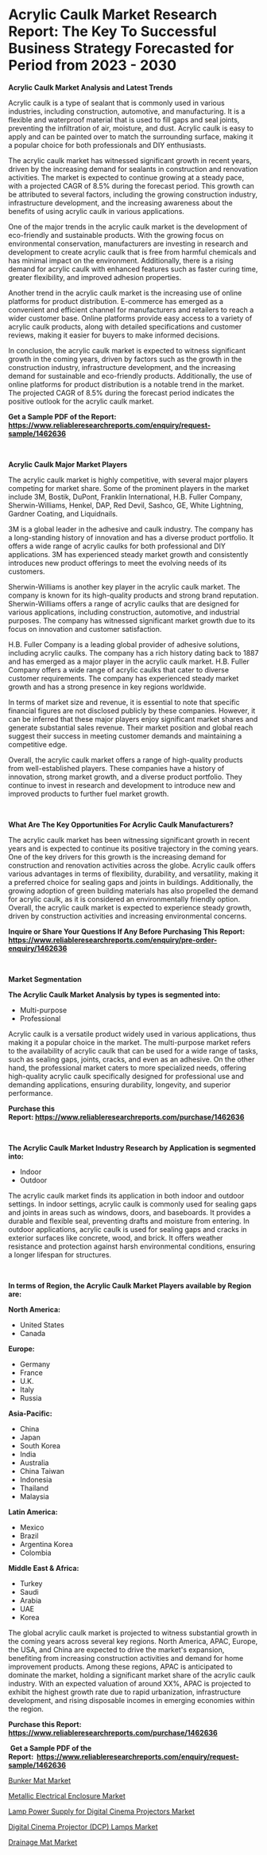 <p><h1>Acrylic Caulk Market Research Report: The Key To Successful Business Strategy Forecasted for Period from 2023 - 2030</h1></p><p><strong>Acrylic Caulk Market Analysis and Latest Trends</strong></p>
<p><p>Acrylic caulk is a type of sealant that is commonly used in various industries, including construction, automotive, and manufacturing. It is a flexible and waterproof material that is used to fill gaps and seal joints, preventing the infiltration of air, moisture, and dust. Acrylic caulk is easy to apply and can be painted over to match the surrounding surface, making it a popular choice for both professionals and DIY enthusiasts.</p><p>The acrylic caulk market has witnessed significant growth in recent years, driven by the increasing demand for sealants in construction and renovation activities. The market is expected to continue growing at a steady pace, with a projected CAGR of 8.5% during the forecast period. This growth can be attributed to several factors, including the growing construction industry, infrastructure development, and the increasing awareness about the benefits of using acrylic caulk in various applications.</p><p>One of the major trends in the acrylic caulk market is the development of eco-friendly and sustainable products. With the growing focus on environmental conservation, manufacturers are investing in research and development to create acrylic caulk that is free from harmful chemicals and has minimal impact on the environment. Additionally, there is a rising demand for acrylic caulk with enhanced features such as faster curing time, greater flexibility, and improved adhesion properties.</p><p>Another trend in the acrylic caulk market is the increasing use of online platforms for product distribution. E-commerce has emerged as a convenient and efficient channel for manufacturers and retailers to reach a wider customer base. Online platforms provide easy access to a variety of acrylic caulk products, along with detailed specifications and customer reviews, making it easier for buyers to make informed decisions.</p><p>In conclusion, the acrylic caulk market is expected to witness significant growth in the coming years, driven by factors such as the growth in the construction industry, infrastructure development, and the increasing demand for sustainable and eco-friendly products. Additionally, the use of online platforms for product distribution is a notable trend in the market. The projected CAGR of 8.5% during the forecast period indicates the positive outlook for the acrylic caulk market.</p></p>
<p><strong>Get a Sample PDF of the Report:&nbsp; <a href="https://www.reliableresearchreports.com/enquiry/request-sample/1462636">https://www.reliableresearchreports.com/enquiry/request-sample/1462636</a></strong></p>
<p>&nbsp;</p>
<p><strong>Acrylic Caulk Major Market Players</strong></p>
<p><p>The acrylic caulk market is highly competitive, with several major players competing for market share. Some of the prominent players in the market include 3M, Bostik, DuPont, Franklin International, H.B. Fuller Company, Sherwin-Williams, Henkel, DAP, Red Devil, Sashco, GE, White Lightning, Gardner Coating, and Liquidnails.</p><p>3M is a global leader in the adhesive and caulk industry. The company has a long-standing history of innovation and has a diverse product portfolio. It offers a wide range of acrylic caulks for both professional and DIY applications. 3M has experienced steady market growth and consistently introduces new product offerings to meet the evolving needs of its customers.</p><p>Sherwin-Williams is another key player in the acrylic caulk market. The company is known for its high-quality products and strong brand reputation. Sherwin-Williams offers a range of acrylic caulks that are designed for various applications, including construction, automotive, and industrial purposes. The company has witnessed significant market growth due to its focus on innovation and customer satisfaction.</p><p>H.B. Fuller Company is a leading global provider of adhesive solutions, including acrylic caulks. The company has a rich history dating back to 1887 and has emerged as a major player in the acrylic caulk market. H.B. Fuller Company offers a wide range of acrylic caulks that cater to diverse customer requirements. The company has experienced steady market growth and has a strong presence in key regions worldwide.</p><p>In terms of market size and revenue, it is essential to note that specific financial figures are not disclosed publicly by these companies. However, it can be inferred that these major players enjoy significant market shares and generate substantial sales revenue. Their market position and global reach suggest their success in meeting customer demands and maintaining a competitive edge.</p><p>Overall, the acrylic caulk market offers a range of high-quality products from well-established players. These companies have a history of innovation, strong market growth, and a diverse product portfolio. They continue to invest in research and development to introduce new and improved products to further fuel market growth.</p></p>
<p>&nbsp;</p>
<p><strong>What Are The Key Opportunities For Acrylic Caulk Manufacturers?</strong></p>
<p><p>The acrylic caulk market has been witnessing significant growth in recent years and is expected to continue its positive trajectory in the coming years. One of the key drivers for this growth is the increasing demand for construction and renovation activities across the globe. Acrylic caulk offers various advantages in terms of flexibility, durability, and versatility, making it a preferred choice for sealing gaps and joints in buildings. Additionally, the growing adoption of green building materials has also propelled the demand for acrylic caulk, as it is considered an environmentally friendly option. Overall, the acrylic caulk market is expected to experience steady growth, driven by construction activities and increasing environmental concerns.</p></p>
<p><strong>Inquire or Share Your Questions If Any Before Purchasing This Report: <a href="https://www.reliableresearchreports.com/enquiry/pre-order-enquiry/1462636">https://www.reliableresearchreports.com/enquiry/pre-order-enquiry/1462636</a></strong></p>
<p>&nbsp;</p>
<p><strong>Market Segmentation</strong></p>
<p><strong>The Acrylic Caulk Market Analysis by types is segmented into:</strong></p>
<p><ul><li>Multi-purpose</li><li>Professional</li></ul></p>
<p><p>Acrylic caulk is a versatile product widely used in various applications, thus making it a popular choice in the market. The multi-purpose market refers to the availability of acrylic caulk that can be used for a wide range of tasks, such as sealing gaps, joints, cracks, and even as an adhesive. On the other hand, the professional market caters to more specialized needs, offering high-quality acrylic caulk specifically designed for professional use and demanding applications, ensuring durability, longevity, and superior performance.</p></p>
<p><strong>Purchase this Report:&nbsp;<a href="https://www.reliableresearchreports.com/purchase/1462636">https://www.reliableresearchreports.com/purchase/1462636</a></strong></p>
<p>&nbsp;</p>
<p><strong>The Acrylic Caulk Market Industry Research by Application is segmented into:</strong></p>
<p><ul><li>Indoor</li><li>Outdoor</li></ul></p>
<p><p>The acrylic caulk market finds its application in both indoor and outdoor settings. In indoor settings, acrylic caulk is commonly used for sealing gaps and joints in areas such as windows, doors, and baseboards. It provides a durable and flexible seal, preventing drafts and moisture from entering. In outdoor applications, acrylic caulk is used for sealing gaps and cracks in exterior surfaces like concrete, wood, and brick. It offers weather resistance and protection against harsh environmental conditions, ensuring a longer lifespan for structures.</p></p>
<p>&nbsp;</p>
<p><strong>In terms of Region, the Acrylic Caulk Market Players available by Region are:</strong></p>
<p>
    <p> <strong> North America: </strong>
        <ul>
            <li>United States</li>
            <li>Canada</li>
        </ul>
        </p> 
    <p> <strong> Europe: </strong>
        <ul>
            <li>Germany</li>
            <li>France</li>
            <li>U.K.</li>
            <li>Italy</li>
            <li>Russia</li>
        </ul>
        </p> 
    <p> <strong> Asia-Pacific: </strong>
        <ul>
            <li>China</li>
            <li>Japan</li>
            <li>South Korea</li>
            <li>India</li>
            <li>Australia</li>
            <li>China Taiwan</li>
            <li>Indonesia</li>
            <li>Thailand</li>
            <li>Malaysia</li>
        </ul>
        </p> 
    <p> <strong> Latin America: </strong>
        <ul>
            <li>Mexico</li>
            <li>Brazil</li>
            <li>Argentina Korea</li>
            <li>Colombia</li>
        </ul>
        </p> 
    <p> <strong> Middle East & Africa: </strong>
        <ul>
            <li>Turkey</li>
            <li>Saudi</li>
            <li>Arabia</li>
            <li>UAE</li>
            <li>Korea</li>
        </ul>
    </p>
    </p>
<p><p>The global acrylic caulk market is projected to witness substantial growth in the coming years across several key regions. North America, APAC, Europe, the USA, and China are expected to drive the market's expansion, benefiting from increasing construction activities and demand for home improvement products. Among these regions, APAC is anticipated to dominate the market, holding a significant market share of the acrylic caulk industry. With an expected valuation of around XX%, APAC is projected to exhibit the highest growth rate due to rapid urbanization, infrastructure development, and rising disposable incomes in emerging economies within the region.</p></p>
<p><strong>Purchase this Report: <a href="https://www.reliableresearchreports.com/purchase/1462636">https://www.reliableresearchreports.com/purchase/1462636</a></strong></p>
<p>&nbsp;<strong>Get a Sample PDF of the Report:&nbsp;&nbsp;<a href="https://www.reliableresearchreports.com/enquiry/request-sample/1462636">https://www.reliableresearchreports.com/enquiry/request-sample/1462636</a></strong></p>
<p><strong></strong></p>
<p><p><a href="https://github.com/Chiragrp22/Market-Research-Report-List-1/blob/main/bunker-mat-market.md">Bunker Mat Market</a></p><p><a href="https://medium.com/@ewellklocko/metallic-electrical-enclosure-market-report-reveals-the-latest-trends-and-growth-opportunities-of-351639211fe4">Metallic Electrical Enclosure Market</a></p><p><a href="https://medium.com/@mariad13206/lamp-power-supply-for-digital-cinema-projectors-market-analysis-and-sze-forecasted-for-period-from-8cb01a8d3a1f">Lamp Power Supply for Digital Cinema Projectors Market</a></p><p><a href="https://medium.com/@andem140256/digital-cinema-projector-dcp-lamps-market-analysis-and-sze-forecasted-for-period-from-2023-to-fb2bcc34b285">Digital Cinema Projector (DCP) Lamps Market</a></p><p><a href="https://github.com/Chiragrp23/Market-Research-Report-List-1/blob/main/drainage-mat-market.md">Drainage Mat Market</a></p></p>